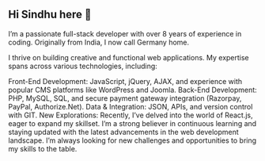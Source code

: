 ## Hi Sindhu here 👋

I’m a passionate full-stack developer with over 8 years of experience in coding. Originally from India, I now call Germany home.

I thrive on building creative and functional web applications. My expertise spans across various technologies, including:

Front-End Development: JavaScript, jQuery, AJAX, and experience with popular CMS platforms like WordPress and Joomla.
Back-End Development: PHP, MySQL, SQL, and secure payment gateway integration (Razorpay, PayPal, Authorize.Net).
Data & Integration: JSON, APIs, and version control with GIT.
New Explorations: Recently, I’ve delved into the world of React.js, eager to expand my skillset.
I’m a strong believer in continuous learning and staying updated with the latest advancements in the web development landscape. I’m always looking for new challenges and opportunities to bring my skills to the table.

<!--
**sindhuperiasamy/sindhuperiasamy** is a ✨ _special_ ✨ repository because its `README.md` (this file) appears on your GitHub profile.

Here are some ideas to get you started:

- 🔭 I’m currently working on ...
- 🌱 I’m currently learning ...
- 👯 I’m looking to collaborate on ...
- 🤔 I’m looking for help with ...
- 💬 Ask me about ...
- 📫 How to reach me: ...
- 😄 Pronouns: ...
- ⚡ Fun fact: ...
-->

